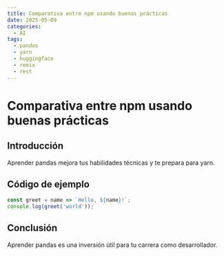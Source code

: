 ```yaml
---
title: Comparativa entre npm usando buenas prácticas
date: 2025-05-09
categories:
  - AI
tags:
  - pandas
  - yarn
  - huggingface
  - remix
  - rest
---
```


# Comparativa entre npm usando buenas prácticas

## Introducción

Aprender pandas mejora tus habilidades técnicas y te prepara para yarn.

## Código de ejemplo

```javascript
const greet = name => `Hello, ${name}!`;
console.log(greet('world'));
```

## Conclusión

Aprender pandas es una inversión útil para tu carrera como desarrollador.